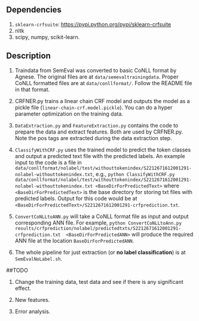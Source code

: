 ## Dependencies

1. `sklearn-crfsuite`: https://pypi.python.org/pypi/sklearn-crfsuite
2. nltk
3. scipy, numpy, scikit-learn. 

## Description

1. Traindata from SemEval was converted to basic CoNLL format by Agnese. The original files are at `data/semevaltrainingdata`. Proper CoNLL formatted files are at `data/conllformat/`. Follow the README file in that format.

2. CRFNER.py trains a linear chain CRF model and outputs the model as a pickle file (`linear-chain-crf.model.pickle`). You can do a hyper parameter optimization on the training data.

3. `DataExtraction.py` and `FeatureExtraction.py` contains the code to prepare the data and extract features. Both are used by CRFNER.py. Note the pos tags are extracted during the data extraction step. 

4. `ClassifyWithCRF.py` uses the trained model to predict the token classes and output a predicted text file with the predicted labels. An example input to the code is a file in `data/conllformat/nolabel/test/withouttokenindex/S2212671612001291-nolabel-withouttokenindex.txt`, e.g., `python ClassifyWithCRF.py data/conllformat/nolabel/test/withouttokenindex/S2212671612001291-nolabel-withouttokenindex.txt <BaseDirForPredictedText>` where `<BaseDirForPredictedText>` is the base directory for storing txt files with predicted labels. Output for this code would be at `<BaseDirForPredictedText>/S2212671612001291-crfprediction.txt`.

5. `ConvertCoNLLtoANN.py` will take a CoNLL format file as input and output corresponding ANN file. For example, `python ConvertCoNLLtoAnn.py results/crfprediction/nolabel/predictedtxts/S2212671612001291-crfprediction.txt  <BaseDirForPredictedANN>` will produce the required ANN file at the location `BaseDirForPredictedANN`.

6. The whole pipeline for just extraction (or **no label classification**) is at `SemEvalNoLabel.sh`.

##TODO

1. Change the training data, test data and see if there is any significant effect.

2. New features.

3. Error analysis.   
